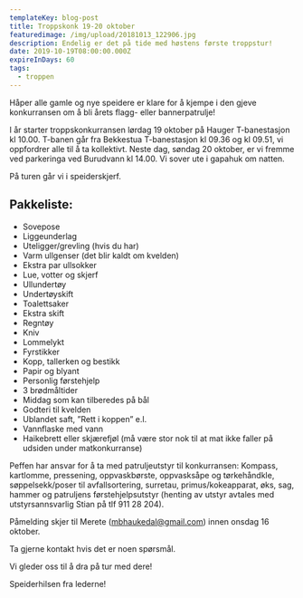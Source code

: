 ```yaml
---
templateKey: blog-post
title: Troppskonk 19-20 oktober
featuredimage: /img/upload/20181013_122906.jpg
description: Endelig er det på tide med høstens første troppstur!
date: 2019-10-19T08:00:00.000Z
expireInDays: 60
tags:
  - troppen
---
```

Håper alle gamle og nye speidere er klare for å kjempe i den gjeve konkurransen om å bli årets flagg- eller bannerpatrulje!

I år starter troppskonkurransen lørdag 19 oktober på Hauger T-banestasjon kl 10.00. T-banen går fra Bekkestua T-banestasjon kl 09.36 og kl 09.51, vi oppfordrer alle til å ta kollektivt. Neste dag, søndag 20 oktober, er vi fremme ved parkeringa ved Burudvann kl 14.00. Vi sover ute i gapahuk om natten.

På turen går vi i speiderskjerf.

## Pakkeliste:

* Sovepose
* Liggeunderlag
* Uteligger/grevling (hvis du har)
* Varm ullgenser (det blir kaldt om kvelden)
* Ekstra par ullsokker
* Lue, votter og skjerf
* Ullundertøy
* Undertøyskift
* Toalettsaker
* Ekstra skift
* Regntøy
* Kniv
* Lommelykt
* Fyrstikker
* Kopp, tallerken og bestikk
* Papir og blyant
* Personlig førstehjelp
* 3 brødmåltider
* Middag som kan tilberedes på bål
* Godteri til kvelden
* Ublandet saft, ”Rett i koppen” e.l.
* Vannflaske med vann
* Haikebrett eller skjærefjøl (må være stor nok til at mat ikke faller på udsiden under matkonkurranse)

Peffen har ansvar for å ta med patruljeutstyr til konkurransen: Kompass, kartlomme, pressening, oppvaskbørste, oppvasksåpe og tørkehåndkle, søppelsekk/poser til avfallsortering, surretau, primus/kokeapparat, øks, sag, hammer og patruljens førstehjelpsutstyr (henting av utstyr avtales med utstyrsannsvarlig Stian på tlf 911 28 204).

Påmelding skjer til Merete ([mbhaukedal@gmail.com](mailto:mbhaukedal@gmail.com)) innen onsdag 16 oktober.

Ta gjerne kontakt hvis det er noen spørsmål.

Vi gleder oss til å dra på tur med dere!

Speiderhilsen fra lederne!